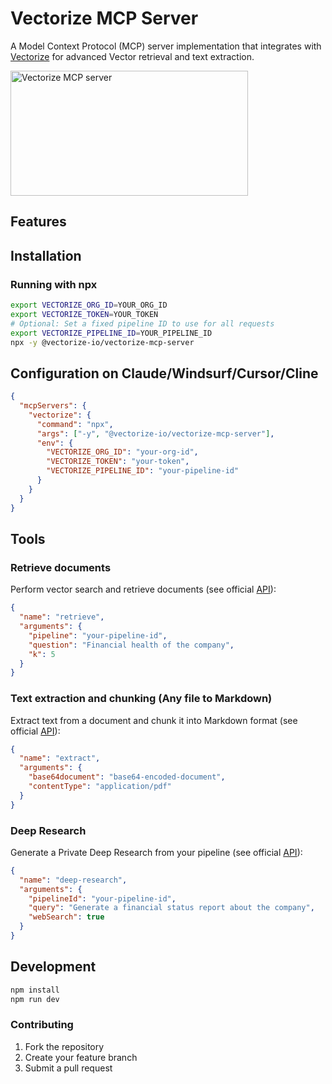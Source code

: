 # Vectorize MCP Server

A Model Context Protocol (MCP) server implementation that integrates with [Vectorize](https://vectorize.io/) for advanced Vector retrieval and text extraction.

<a href="https://glama.ai/mcp/servers/pxwbgk0kzr">
  <img width="380" height="200" src="https://glama.ai/mcp/servers/pxwbgk0kzr/badge" alt="Vectorize MCP server" />
</a>

## Features

## Installation

### Running with npx

```bash
export VECTORIZE_ORG_ID=YOUR_ORG_ID
export VECTORIZE_TOKEN=YOUR_TOKEN
# Optional: Set a fixed pipeline ID to use for all requests
export VECTORIZE_PIPELINE_ID=YOUR_PIPELINE_ID
npx -y @vectorize-io/vectorize-mcp-server
```

## Configuration on Claude/Windsurf/Cursor/Cline

```json
{
  "mcpServers": {
    "vectorize": {
      "command": "npx",
      "args": ["-y", "@vectorize-io/vectorize-mcp-server"],
      "env": {
        "VECTORIZE_ORG_ID": "your-org-id",
        "VECTORIZE_TOKEN": "your-token",
        "VECTORIZE_PIPELINE_ID": "your-pipeline-id"
      }
    }
  }
}
```
## Tools

### Retrieve documents

Perform vector search and retrieve documents (see official [API](https://docs.vectorize.io/api/api-pipelines/api-retrieval)):

```json
{
  "name": "retrieve",
  "arguments": {
    "pipeline": "your-pipeline-id",
    "question": "Financial health of the company",
    "k": 5
  }
}
```

### Text extraction and chunking (Any file to Markdown)

Extract text from a document and chunk it into Markdown format (see official [API](https://docs.vectorize.io/api/api-extraction)):

```json
{
  "name": "extract",
  "arguments": {
    "base64document": "base64-encoded-document",
    "contentType": "application/pdf"
  }
}
```

### Deep Research

Generate a Private Deep Research from your pipeline (see official [API](https://docs.vectorize.io/api/api-pipelines/api-deep-research)):

```json
{
  "name": "deep-research",
  "arguments": {
    "pipelineId": "your-pipeline-id",
    "query": "Generate a financial status report about the company",
    "webSearch": true
  }
} 
```
## Development

```bash
npm install
npm run dev
```

### Contributing

1. Fork the repository
2. Create your feature branch
3. Submit a pull request
